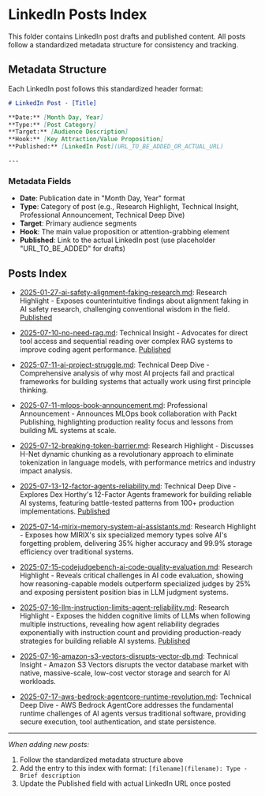 # LinkedIn Posts Index

This folder contains LinkedIn post drafts and published content. All posts follow a standardized metadata structure for consistency and tracking.

## Metadata Structure

Each LinkedIn post follows this standardized header format:

```markdown
# LinkedIn Post - [Title]

**Date:** [Month Day, Year]  
**Type:** [Post Category]  
**Target:** [Audience Description]  
**Hook:** [Key Attraction/Value Proposition]  
**Published:** [LinkedIn Post](URL_TO_BE_ADDED_OR_ACTUAL_URL)

---
```

### Metadata Fields

- **Date**: Publication date in "Month Day, Year" format
- **Type**: Category of post (e.g., Research Highlight, Technical Insight, Professional Announcement, Technical Deep Dive)
- **Target**: Primary audience segments
- **Hook**: The main value proposition or attention-grabbing element
- **Published**: Link to the actual LinkedIn post (use placeholder "URL_TO_BE_ADDED" for drafts)


## Posts Index

- [2025-01-27-ai-safety-alignment-faking-research.md](2025-01-27-ai-safety-alignment-faking-research.md): Research Highlight - Exposes counterintuitive findings about alignment faking in AI safety research, challenging conventional wisdom in the field. [Published](https://www.linkedin.com/feed/update/urn:li:activity:7348935402772140032/)

- [2025-07-10-no-need-rag.md](2025-07-10-no-need-rag.md): Technical Insight - Advocates for direct tool access and sequential reading over complex RAG systems to improve coding agent performance. [Published](https://www.linkedin.com/feed/update/urn:li:activity:7348927542763884546/)

- [2025-07-11-ai-project-struggle.md](2025-07-11-ai-project-struggle.md): Technical Deep Dive - Comprehensive analysis of why most AI projects fail and practical frameworks for building systems that actually work using first principle thinking.

- [2025-07-11-mlops-book-announcement.md](2025-07-11-mlops-book-announcement.md): Professional Announcement - Announces MLOps book collaboration with Packt Publishing, highlighting production reality focus and lessons from building ML systems at scale.

- [2025-07-12-breaking-token-barrier.md](2025-07-12-breaking-token-barrier.md): Research Highlight - Discusses H-Net dynamic chunking as a revolutionary approach to eliminate tokenization in language models, with performance metrics and industry impact analysis.

- [2025-07-13-12-factor-agents-reliability.md](2025-07-13-12-factor-agents-reliability.md): Technical Deep Dive - Explores Dex Horthy's 12-Factor Agents framework for building reliable AI systems, featuring battle-tested patterns from 100+ production implementations. [Published](https://www.linkedin.com/feed/update/urn:li:activity:7350161396627607552/)

- [2025-07-14-mirix-memory-system-ai-assistants.md](2025-07-14-mirix-memory-system-ai-assistants.md): Research Highlight - Exposes how MIRIX's six specialized memory types solve AI's forgetting problem, delivering 35% higher accuracy and 99.9% storage efficiency over traditional systems.

- [2025-07-15-codejudgebench-ai-code-quality-evaluation.md](2025-07-15-codejudgebench-ai-code-quality-evaluation.md): Research Highlight - Reveals critical challenges in AI code evaluation, showing how reasoning-capable models outperform specialized judges by 25% and exposing persistent position bias in LLM judgment systems.

- [2025-07-16-llm-instruction-limits-agent-reliability.md](2025-07-16-llm-instruction-limits-agent-reliability.md): Research Highlight - Exposes the hidden cognitive limits of LLMs when following multiple instructions, revealing how agent reliability degrades exponentially with instruction count and providing production-ready strategies for building reliable AI systems. [Published](https://www.linkedin.com/feed/update/urn:li:activity:7351094314615091200/)

- [2025-07-16-amazon-s3-vectors-disrupts-vector-db.md](2025-07-16-amazon-s3-vectors-disrupts-vector-db.md): Technical Insight - Amazon S3 Vectors disrupts the vector database market with native, massive-scale, low-cost vector storage and search for AI workloads.

- [2025-07-17-aws-bedrock-agentcore-runtime-revolution.md](2025-07-17-aws-bedrock-agentcore-runtime-revolution.md): Technical Deep Dive - AWS Bedrock AgentCore addresses the fundamental runtime challenges of AI agents versus traditional software, providing secure execution, tool authentication, and state persistence.

---

_When adding new posts:_

1. Follow the standardized metadata structure above
2. Add the entry to this index with format: `[filename](filename): Type - Brief description`
3. Update the Published field with actual LinkedIn URL once posted
